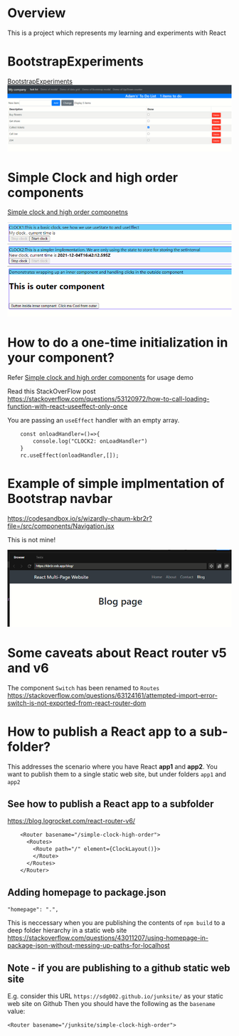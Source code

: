 # Overview
This is a project which represents my learning and experiments with React


# BootstrapExperiments
[BootstrapExperiments](/BootStrapExperiments)
![Bootstrap experiments!](images/bootstrapexperiments.png "Bootstrap experiments")


# Simple Clock and high order components

[Simple clock and high order componetns](/simple-clock-high-order)

![Simple clock!](images/simple_clock.png "Bootstrap experiments")

# How to do a one-time initialization in your component?
Refer [Simple clock and high order components](/simple-clock-high-order) for usage demo

Read this StackOverFlow post
https://stackoverflow.com/questions/53120972/how-to-call-loading-function-with-react-useeffect-only-once

You are passing an `useEffect` handler with an empty array.

```
    const onloadHandler=()=>{
        console.log("CLOCK2: onLoadHandler")
    }
    rc.useEffect(onloadHandler,[]);

```

# Example of simple implmentation of Bootstrap navbar
https://codesandbox.io/s/wizardly-chaum-kbr2r?file=/src/components/Navigation.jsx

This is not mine!


![Simple bootstrap navbar!](images/simple_bootstrap_navbar.png "Simple bootstrap navbar")


# Some caveats about React router v5 and v6
The component `Switch` has been renamed to `Routes`
https://stackoverflow.com/questions/63124161/attempted-import-error-switch-is-not-exported-from-react-router-dom



# How to publish a React app to a sub-folder?
This addresses the scenario where you have React **app1** and **app2**. You want to publish them to a single static web site, but under folders `app1` and `app2`

## See how to publish a React app to a subfolder
https://blog.logrocket.com/react-router-v6/

```
    <Router basename="/simple-clock-high-order">
      <Routes>
        <Route path="/" element={ClockLayout()}>
        </Route>
      </Routes>
    </Router>
```

## Adding homepage to package.json
```
"homepage": ".",
```
This is neccessary when you are publishing the contents of `npm build` to a deep folder hierarchy in a static web site
https://stackoverflow.com/questions/43011207/using-homepage-in-package-json-without-messing-up-paths-for-localhost


## Note - if you are publishing to a github static web site
E.g. consider this URL `https://sdg002.github.io/junksite/` as your static web site on Github
Then you should have the following as the `basename` value:
```
<Router basename="/junksite/simple-clock-high-order">
```

